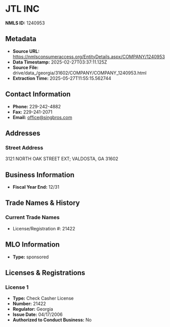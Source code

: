 # JTL INC

**NMLS ID:** 1240953

## Metadata
- **Source URL:** https://nmlsconsumeraccess.org/EntityDetails.aspx/COMPANY/1240953
- **Data Timestamp:** 2025-02-27T03:37:11.125Z
- **Source File:** drive/data_/georgia/31602/COMPANY/COMPANY_1240953.html
- **Extraction Time:** 2025-05-27T11:55:15.562744

## Contact Information
- **Phone:** 229-242-4882
- **Fax:** 229-241-2071
- **Email:** office@singbros.com

## Addresses
### Street Address
3121 NORTH OAK STREET EXT; VALDOSTA, GA 31602

## Business Information
- **Fiscal Year End:** 12/31

## Trade Names & History
### Current Trade Names
- License/Registration #: 21422

## MLO Information
- **Type:** sponsored

## Licenses & Registrations

### License 1
- **Type:** Check Casher License
- **Number:** 21422
- **Regulator:** Georgia
- **Issue Date:** 04/17/2006
- **Authorized to Conduct Business:** No
